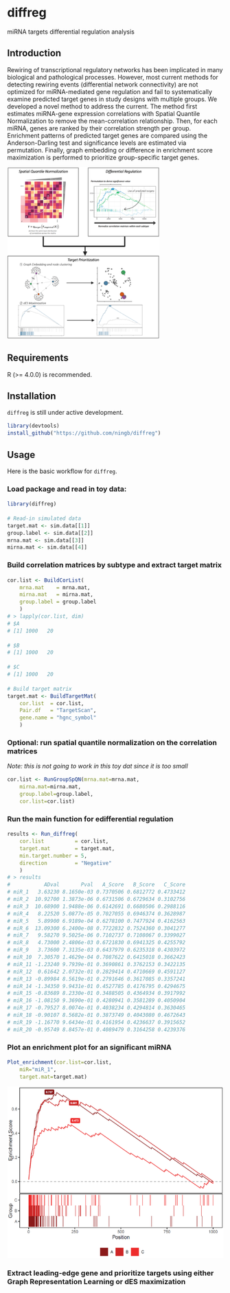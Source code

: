 
# diffreg
miRNA targets differential regulation analysis
<!-- badges: start -->
<!-- badges: end -->

## Introduction
Rewiring of transcriptional regulatory networks has been implicated in many biological and pathological processes. However, most current methods for detecting rewiring events (differential network connectivity) are not optimized for miRNA-mediated gene regulation and fail to systematically examine predicted target genes in study designs with multiple groups. We developed a novel method to address the current. The method first estimates miRNA-gene expression correlations with Spatial Quantile Normalization to remove the mean-correlation relationship. Then, for each miRNA, genes are ranked by their correlation strength per group. Enrichment patterns of predicted target genes are compared using the Anderson-Darling test and significance levels are estimated via permutation. Finally, graph embedding or difference in enrichment score maximization is performed to prioritize group-specific target genes. 

<img src="media/Workflow.png" height="400px" class="center"/>

## Requirements
R (>= 4.0.0) is recommended.

## Installation

`diffreg` is still under active development.

``` r
library(devtools)
install_github("https://github.com/ningb/diffreg")
```

## Usage
Here is the basic workflow for `diffreg`. 
### Load package and read in toy data:
``` r
library(diffreg)

# Read-in simulated data
target.mat <- sim.data[[1]]
group.label <- sim.data[[2]]
mrna.mat <- sim.data[[3]]
mirna.mat <- sim.data[[4]]
```
### Build correlation matrices by subtype and extract target matrix
```r
cor.list <- BuildCorList(
	mrna.mat    = mrna.mat,
	mirna.mat   = mirna.mat,
	group.label = group.label
	)
# > lapply(cor.list, dim)
# $A
# [1] 1000   20

# $B
# [1] 1000   20

# $C
# [1] 1000   20

# Build target matrix	
target.mat <- BuildTargetMat(
	cor.list  = cor.list,
	Pair.df   = "TargetScan",
	gene.name = "hgnc_symbol"
	)
```
### Optional: run spatial quantile normalization on the correlation matrices
*Note: this is not going to work in this toy dat since it is too small*
```r
cor.list <- RunGroupSpQN(mrna.mat=mrna.mat, 
	mirna.mat=mirna.mat, 
	group.label=group.label, 
	cor.list=cor.list)
```
### Run the main function for edifferential regulation
```r
results <- Run_diffreg(
	cor.list          = cor.list,
	target.mat        = target.mat,
	min.target.number = 5,
	direction         = "Negative"
	)
# > results
#           ADval       Pval   A_Score   B_Score   C_Score
# miR_1   3.63230 8.1650e-03 0.7370506 0.6812772 0.4733412
# miR_2  10.92700 1.3873e-06 0.6731506 0.6729634 0.3102756
# miR_3  10.68900 1.9488e-06 0.6142691 0.6680506 0.2988116
# miR_4   8.22520 5.0877e-05 0.7027055 0.6946374 0.3628987
# miR_5   5.89900 6.9189e-04 0.6278100 0.7477924 0.4162563
# miR_6  13.09300 6.2400e-08 0.7722832 0.7524360 0.3041277
# miR_7   9.58270 9.5025e-06 0.7102737 0.7108067 0.3399027
# miR_8   4.73000 2.4806e-03 0.6721830 0.6941325 0.4255792
# miR_9   3.73600 7.3135e-03 0.6437979 0.6235318 0.4303972
# miR_10  7.30570 1.4629e-04 0.7087622 0.6415018 0.3662423
# miR_11 -1.23240 9.7939e-01 0.3690861 0.3762153 0.3422135
# miR_12  0.61642 2.0732e-01 0.2829414 0.4710669 0.4591127
# miR_13 -0.89984 8.5619e-01 0.2791646 0.3617085 0.3357241
# miR_14 -1.34350 9.9431e-01 0.4527785 0.4176795 0.4294675
# miR_15 -0.83689 8.2330e-01 0.3488505 0.4364934 0.3917992
# miR_16 -1.08150 9.3690e-01 0.4280941 0.3581289 0.4050904
# miR_17 -0.79527 8.0074e-01 0.4038234 0.4294814 0.3630465
# miR_18 -0.90107 8.5682e-01 0.3873749 0.4043080 0.4672643
# miR_19 -1.16770 9.6434e-01 0.4161954 0.4236637 0.3915652
# miR_20 -0.95749 8.8457e-01 0.4089479 0.3164258 0.4239376
```
### Plot an enrichment plot for an significant miRNA
```r
Plot_enrichment(cor.list=cor.list, 
	miR="miR_1", 
	target.mat=target.mat)
```
<img src="media/Diff_reg_example.png" height="400px" class="center"/>

###	Extract leading-edge gene and prioritize targets using either Graph Representation Learning or dES maximization